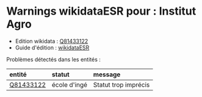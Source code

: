 Warnings wikidataESR pour : Institut Agro 
================

- Edition wikidata : [Q81433122](https://www.wikidata.org/wiki/Q81433122)
- Guide d'édition : [wikidataESR](https://github.com/cpesr/wikidataESR/)



Problèmes détectés dans les entités :

|entité                                               |statut       |message              |
|:----------------------------------------------------|:------------|:--------------------|
|[Q81433122](https://www.wikidata.org/wiki/Q81433122) |école d'ingé |Statut trop imprécis |
